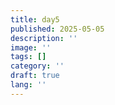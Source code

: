```yaml
---
title: day5
published: 2025-05-05
description: ''
image: ''
tags: []
category: ''
draft: true 
lang: ''
---
```

